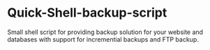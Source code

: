 # Quick-Shell-backup-script
Small shell script for providing backup solution for your website and databases with support for incremential backups and FTP backup.
